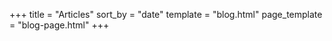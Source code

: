 +++
title = "Articles"
sort_by = "date"
template = "blog.html"
page_template = "blog-page.html"
+++
